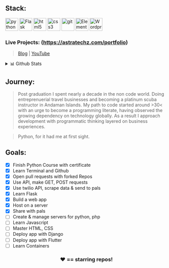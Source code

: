 ## Stack:
<p align="left">

<img src="https://cdn3.iconfinder.com/data/icons/logos-and-brands-adobe/512/267_Python-512.png" alt="python" width="40" height="40"/> 
<img src="https://img.icons8.com/nolan/128/flask.png" alt="Flask" width="40" height="40"/> 
<img src="https://upload.wikimedia.org/wikipedia/commons/thumb/6/61/HTML5_logo_and_wordmark.svg/512px-HTML5_logo_and_wordmark.svg.png" alt="html5" height="40"/> 
<img src="https://upload.wikimedia.org/wikipedia/commons/thumb/d/d5/CSS3_logo_and_wordmark.svg/1200px-CSS3_logo_and_wordmark.svg.png" alt="css3" height="40"/> 
<img src="https://www.vectorlogo.zone/logos/git-scm/git-scm-icon.svg" alt="git" width="40" height="40"/>
<img src="https://cdn4.iconfinder.com/data/icons/logos-and-brands/512/109_Elementor_logo_logos-128.png" alt="Elementor" width="40" height="40"/>
<img src="https://cdn4.iconfinder.com/data/icons/iconsimple-logotypes/512/wordpress-128.png" alt="Wordpress" width="40" height="40"/>
</p>


### Live Projects: (https://astratechz.com/portfolio)

> [Blog](https://zorawarpurohit.com/) | [YouTube](https://www.youtube.com/c/ZorawarPurohit)

 <details>
<summary>📊 Github Stats</summary>

<p align="center"> <img src="https://github-readme-stats.vercel.app/api?username=zora89&show_icons=true&theme=gotham" alt="Zorawar Purohit | Stats" />

</details>




## **Journey:**

> Post graduation I spent nearly a decade in the non code world. Doing entreprenuerial travel businesses and becoming a platinum scuba instructor in Andaman Islands. My path to code started around >30< with an urge to become a programming literate, having observed the growing dependency on technology globally. As a result I approach development with programmatic thinking layered on business experiences. 

> Python, for it had me at first sight. 


## Goals:

- [x] Finish Python Course with certificate
- [x] Learn Terminal and Github
- [x] Open pull requests with forked Repos
- [x] Use API, make GET, POST requests
- [x] Use twilio API, scrape data & send to pals
- [x] Learn Flask
- [x] Build a web app
- [x] Host on a server
- [x] Share with pals
- [ ] Create & manage servers for python, php
- [ ] Learn Javascript
- [ ] Master HTML, CSS
- [ ] Deploy app with Django
- [ ] Deploy app with Flutter
- [ ] Learn Containers

<h3 align="center">&nbsp;❤️&nbsp;== starring repos!</h3>


